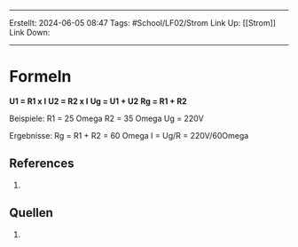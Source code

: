 
--- 
Erstellt: 2024-06-05    08:47 
Tags: #School/LF02/Strom
Link Up: [[Strom]]
Link Down:

--- 
# Formeln
**U1 = R1 x I**
**U2 = R2 x I**
**Ug = U1 + U2**
**Rg = R1 + R2**

Beispiele:
R1 = 25 Omega
R2 = 35 Omega
Ug = 220V

Ergebnisse:
Rg = R1 + R2 = 60 Omega
I = Ug/R = 220V/60Omega

## References
1. 

## Quellen
1. 